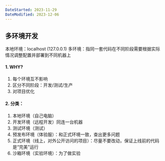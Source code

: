 ```yaml
---
DateStarted: 2023-11-29
DateModified: 2023-12-06
---
```

## 多环境开发

本地环境：localhost (127.0.0.1)
多环境：指同一套代码在不同阶段需要根据实际情况调整配置并部署到不同机器上

#### 1. WHY?

1. 每个环境互不影响
2. 区分不同阶段：开发/测试/生产
3. 对项目优化

#### 2. 分类：

1. 本地环境（自己电脑）
2. 开发环境（远程开发）同连一台机器
3. 测试环境（测试）
4. 预发布环境（体验服）：和正式环境一致，查出更多问题
5. 正式环境（线上，对外公开访问的项目）：尽量不要改动，保证上线前的代码是“完美”运行
6. 沙箱环境（实验环境）：为了做实验